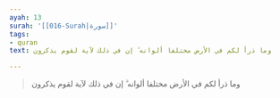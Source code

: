 ```yaml
---
ayah: 13
surah: '[[016-Surah|سورة]]'
tags:
- quran
text: وما ذرأ لكم في الأرض مختلفا ألوانه ۗ إن في ذلك لآية لقوم يذكرون

---
```

> وما ذرأ لكم في الأرض مختلفا ألوانه ۗ إن في ذلك لآية لقوم يذكرون
